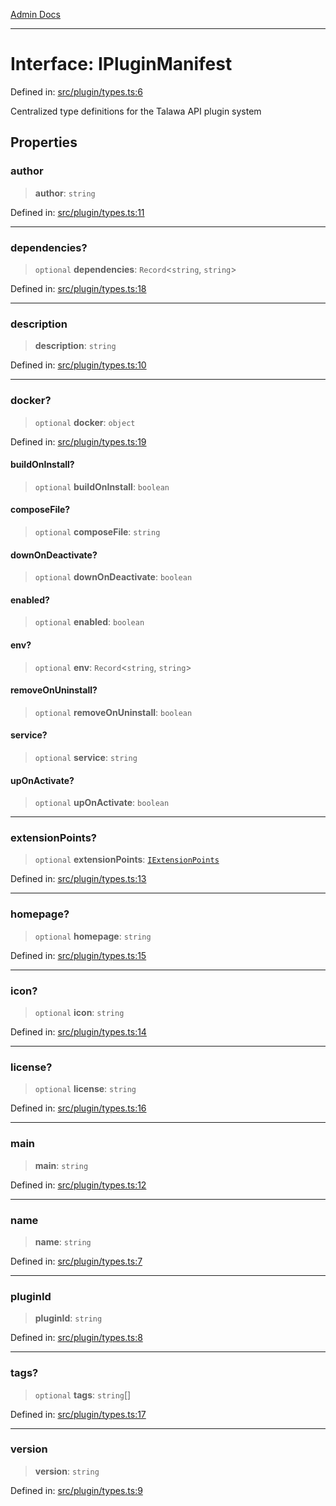 [Admin Docs](/)

***

# Interface: IPluginManifest

Defined in: [src/plugin/types.ts:6](https://github.com/Sourya07/talawa-api/blob/61a1911602b2f0aac7635e08ae2918f4f768e8ff/src/plugin/types.ts#L6)

Centralized type definitions for the Talawa API plugin system

## Properties

### author

> **author**: `string`

Defined in: [src/plugin/types.ts:11](https://github.com/Sourya07/talawa-api/blob/61a1911602b2f0aac7635e08ae2918f4f768e8ff/src/plugin/types.ts#L11)

***

### dependencies?

> `optional` **dependencies**: `Record`\<`string`, `string`\>

Defined in: [src/plugin/types.ts:18](https://github.com/Sourya07/talawa-api/blob/61a1911602b2f0aac7635e08ae2918f4f768e8ff/src/plugin/types.ts#L18)

***

### description

> **description**: `string`

Defined in: [src/plugin/types.ts:10](https://github.com/Sourya07/talawa-api/blob/61a1911602b2f0aac7635e08ae2918f4f768e8ff/src/plugin/types.ts#L10)

***

### docker?

> `optional` **docker**: `object`

Defined in: [src/plugin/types.ts:19](https://github.com/Sourya07/talawa-api/blob/61a1911602b2f0aac7635e08ae2918f4f768e8ff/src/plugin/types.ts#L19)

#### buildOnInstall?

> `optional` **buildOnInstall**: `boolean`

#### composeFile?

> `optional` **composeFile**: `string`

#### downOnDeactivate?

> `optional` **downOnDeactivate**: `boolean`

#### enabled?

> `optional` **enabled**: `boolean`

#### env?

> `optional` **env**: `Record`\<`string`, `string`\>

#### removeOnUninstall?

> `optional` **removeOnUninstall**: `boolean`

#### service?

> `optional` **service**: `string`

#### upOnActivate?

> `optional` **upOnActivate**: `boolean`

***

### extensionPoints?

> `optional` **extensionPoints**: [`IExtensionPoints`](IExtensionPoints.md)

Defined in: [src/plugin/types.ts:13](https://github.com/Sourya07/talawa-api/blob/61a1911602b2f0aac7635e08ae2918f4f768e8ff/src/plugin/types.ts#L13)

***

### homepage?

> `optional` **homepage**: `string`

Defined in: [src/plugin/types.ts:15](https://github.com/Sourya07/talawa-api/blob/61a1911602b2f0aac7635e08ae2918f4f768e8ff/src/plugin/types.ts#L15)

***

### icon?

> `optional` **icon**: `string`

Defined in: [src/plugin/types.ts:14](https://github.com/Sourya07/talawa-api/blob/61a1911602b2f0aac7635e08ae2918f4f768e8ff/src/plugin/types.ts#L14)

***

### license?

> `optional` **license**: `string`

Defined in: [src/plugin/types.ts:16](https://github.com/Sourya07/talawa-api/blob/61a1911602b2f0aac7635e08ae2918f4f768e8ff/src/plugin/types.ts#L16)

***

### main

> **main**: `string`

Defined in: [src/plugin/types.ts:12](https://github.com/Sourya07/talawa-api/blob/61a1911602b2f0aac7635e08ae2918f4f768e8ff/src/plugin/types.ts#L12)

***

### name

> **name**: `string`

Defined in: [src/plugin/types.ts:7](https://github.com/Sourya07/talawa-api/blob/61a1911602b2f0aac7635e08ae2918f4f768e8ff/src/plugin/types.ts#L7)

***

### pluginId

> **pluginId**: `string`

Defined in: [src/plugin/types.ts:8](https://github.com/Sourya07/talawa-api/blob/61a1911602b2f0aac7635e08ae2918f4f768e8ff/src/plugin/types.ts#L8)

***

### tags?

> `optional` **tags**: `string`[]

Defined in: [src/plugin/types.ts:17](https://github.com/Sourya07/talawa-api/blob/61a1911602b2f0aac7635e08ae2918f4f768e8ff/src/plugin/types.ts#L17)

***

### version

> **version**: `string`

Defined in: [src/plugin/types.ts:9](https://github.com/Sourya07/talawa-api/blob/61a1911602b2f0aac7635e08ae2918f4f768e8ff/src/plugin/types.ts#L9)
